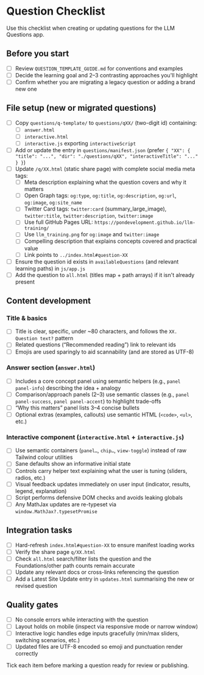 # Question Checklist

Use this checklist when creating or updating questions for the LLM Questions app.

## Before you start

- [ ] Review `QUESTION_TEMPLATE_GUIDE.md` for conventions and examples
- [ ] Decide the learning goal and 2–3 contrasting approaches you'll highlight
- [ ] Confirm whether you are migrating a legacy question or adding a brand new one

## File setup (new or migrated questions)

- [ ] Copy `questions/q-template/` to `questions/qXX/` (two-digit id) containing:
  - [ ] `answer.html`
  - [ ] `interactive.html`
  - [ ] `interactive.js` exporting `interactiveScript`
- [ ] Add or update the entry in `questions/manifest.json` (prefer `{ "XX": { "title": "...", "dir": "./questions/qXX", "interactiveTitle": "..." } }`)
- [ ] Update `/q/XX.html` (static share page) with complete social media meta tags:
  - [ ] Meta description explaining what the question covers and why it matters
  - [ ] Open Graph tags: `og:type`, `og:title`, `og:description`, `og:url`, `og:image`, `og:site_name`
  - [ ] Twitter Card tags: `twitter:card` (summary_large_image), `twitter:title`, `twitter:description`, `twitter:image`
  - [ ] Use full GitHub Pages URL: `https://pondevelopment.github.io/llm-training/`
  - [ ] Use `llm_training.png` for `og:image` and `twitter:image`
  - [ ] Compelling description that explains concepts covered and practical value
  - [ ] Link points to `../index.html#question-XX`
- [ ] Ensure the question id exists in `availableQuestions` (and relevant learning paths) in `js/app.js`
- [ ] Add the question to `all.html` (titles map + path arrays) if it isn't already present

## Content development

### Title & basics

- [ ] Title is clear, specific, under ~80 characters, and follows the `XX. Question text?` pattern
- [ ] Related questions (“Recommended reading”) link to relevant ids
- [ ] Emojis are used sparingly to aid scannability (and are stored as UTF-8)

### Answer section (`answer.html`)

- [ ] Includes a core concept panel using semantic helpers (e.g., `panel panel-info`) describing the idea + analogy
- [ ] Comparison/approach panels (2–3) use semantic classes (e.g., `panel panel-success`, `panel panel-accent`) to highlight trade-offs
- [ ] “Why this matters” panel lists 3–4 concise bullets
- [ ] Optional extras (examples, callouts) use semantic HTML (`<code>`, `<ul>`, etc.)

### Interactive component (`interactive.html` + `interactive.js`)

- [ ] Use semantic containers (`panel…`, `chip…`, `view-toggle`) instead of raw Tailwind colour utilities
- [ ] Sane defaults show an informative initial state
- [ ] Controls carry helper text explaining what the user is tuning (sliders, radios, etc.)
- [ ] Visual feedback updates immediately on user input (indicator, results, legend, explanation)
- [ ] Script performs defensive DOM checks and avoids leaking globals
- [ ] Any MathJax updates are re-typeset via `window.MathJax?.typesetPromise`

## Integration tasks

- [ ] Hard-refresh `index.html#question-XX` to ensure manifest loading works
- [ ] Verify the share page `q/XX.html`
- [ ] Check `all.html` search/filter lists the question and the Foundations/other path counts remain accurate
- [ ] Update any relevant docs or cross-links referencing the question
- [ ] Add a Latest Site Update entry in `updates.html` summarising the new or revised question

## Quality gates

- [ ] No console errors while interacting with the question
- [ ] Layout holds on mobile (inspect via responsive mode or narrow window)
- [ ] Interactive logic handles edge inputs gracefully (min/max sliders, switching scenarios, etc.)
- [ ] Updated files are UTF-8 encoded so emoji and punctuation render correctly

Tick each item before marking a question ready for review or publishing.
